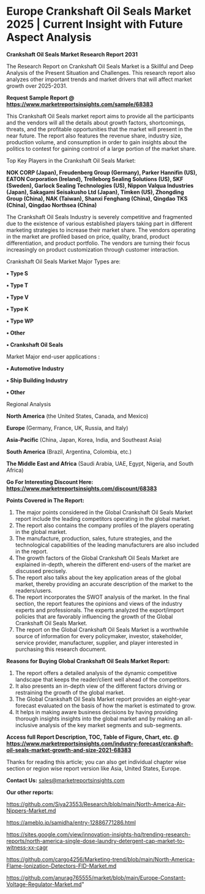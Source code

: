 # Europe Crankshaft Oil Seals Market 2025 | Current Insight with Future Aspect Analysis

<strong>Crankshaft Oil Seals Market Research Report 2031</strong>

The Research Report on Crankshaft Oil Seals Market is a Skillful and Deep Analysis of the Present Situation and Challenges. This research report also analyzes other important trends and market drivers that will affect market growth over 2025-2031.

<strong>Request Sample Report @ <a href=https://www.marketreportsinsights.com/sample/68383>https://www.marketreportsinsights.com/sample/68383</a></strong>

This Crankshaft Oil Seals market report aims to provide all the participants and the vendors will all the details about growth factors, shortcomings, threats, and the profitable opportunities that the market will present in the near future. The report also features the revenue share, industry size, production volume, and consumption in order to gain insights about the politics to contest for gaining control of a large portion of the market share.

Top Key Players in the Crankshaft Oil Seals Market:

<strong>NOK CORP (Japan), Freudenberg Group (Germany), Parker Hannifin (US), EATON Corporation (Ireland), Trelleborg Sealing Solutions (US), SKF (Sweden), Garlock Sealing Technologies (US), Nippon Valqua Industries (Japan), Sakagami Seisakusho Ltd (Japan), Timken (US), Zhongding Group (China), NAK (Taiwan), Shanxi Fenghang (China), Qingdao TKS (China), Qingdao Northsea (China)</strong>

The Crankshaft Oil Seals Industry is severely competitive and fragmented due to the existence of various established players taking part in different marketing strategies to increase their market share. The vendors operating in the market are profiled based on price, quality, brand, product differentiation, and product portfolio. The vendors are turning their focus increasingly on product customization through customer interaction.

Crankshaft Oil Seals Market Major Types are:

<strong>• Type S

• Type T

• Type V

• Type K

• Type WP

• Other

• Crankshaft Oil Seals</strong>

Market Major end-user applications :

<strong>• Automotive Industry

• Ship Building Industry

• Other</strong>

Regional Analysis

</u><strong><b>North America</b></strong> (the United States, Canada, and Mexico)

<strong><b>Europe </b></strong>(Germany, France, UK, Russia, and Italy)

<strong><b>Asia-Pacific</b></strong> (China, Japan, Korea, India, and Southeast Asia)

<strong><b>South America</b></strong> (Brazil, Argentina, Colombia, etc.)

<strong><b>The Middle East and Africa</b></strong> (Saudi Arabia, UAE, Egypt, Nigeria, and South Africa)

<strong>Go For Interesting Discount Here: <a href=https://www.marketreportsinsights.com/discount/68383>https://www.marketreportsinsights.com/discount/68383</a></strong>

<strong>Points Covered in The Report:</strong>
<ol>
  <li>The major points considered in the Global Crankshaft Oil Seals Market report include the leading competitors operating in the global market.</li>
  <li>The report also contains the company profiles of the players operating in the global market.</li>
  <li>The manufacture, production, sales, future strategies, and the technological capabilities of the leading manufacturers are also included in the report.</li>
  <li>The growth factors of the Global Crankshaft Oil Seals Market are explained in-depth, wherein the different end-users of the market are discussed precisely.</li>
  <li>The report also talks about the key application areas of the global market, thereby providing an accurate description of the market to the readers/users.</li>
  <li>The report incorporates the SWOT analysis of the market. In the final section, the report features the opinions and views of the industry experts and professionals. The experts analyzed the export/import policies that are favorably influencing the growth of the Global Crankshaft Oil Seals Market.</li>
  <li>The report on the Global Crankshaft Oil Seals Market is a worthwhile source of information for every policymaker, investor, stakeholder, service provider, manufacturer, supplier, and player interested in purchasing this research document.</li>
</ol>
<strong>Reasons for Buying Global Crankshaft Oil Seals Market Report:</strong>

<ol>
  <li>The report offers a detailed analysis of the dynamic competitive landscape that keeps the reader/client well ahead of the competitors.</li>
  <li>It also presents an in-depth view of the different factors driving or restraining the growth of the global market.</li>
  <li>The Global Crankshaft Oil Seals Market report provides an eight-year forecast evaluated on the basis of how the market is estimated to grow.</li>
  <li>It helps in making aware business decisions by having providing thorough insights insights into the global market and by making an all-inclusive analysis of the key market segments and sub-segments.</li>
</ol>
<strong>Access full Report Description, TOC, Table of Figure, Chart, etc. @ <a href=https://www.marketreportsinsights.com/industry-forecast/crankshaft-oil-seals-market-growth-and-size-2021-68383>https://www.marketreportsinsights.com/industry-forecast/crankshaft-oil-seals-market-growth-and-size-2021-68383</a></strong>


Thanks for reading this article; you can also get individual chapter wise section or region wise report version like Asia, United States, Europe.

<strong>Contact Us:</strong>
sales@marketreportsinsights.com

<strong>Our other reports:</strong>

<a href=https://github.com/Siya23553/Research/blob/main/North-America-Air-Nippers-Market.md>https://github.com/Siya23553/Research/blob/main/North-America-Air-Nippers-Market.md</a>

<a href=https://ameblo.jp/samidha/entry-12886771286.html>https://ameblo.jp/samidha/entry-12886771286.html</a>

<a href=https://sites.google.com/view/innovation-insights-hq/trending-research-reports/north-america-single-dose-laundry-detergent-cap-market-to-witness-xx-cagr>https://sites.google.com/view/innovation-insights-hq/trending-research-reports/north-america-single-dose-laundry-detergent-cap-market-to-witness-xx-cagr</a>

<a href=https://github.com/cargo4256/Marketing-trend/blob/main/North-America-Flame-Ionization-Detectors-FID-Market.md>https://github.com/cargo4256/Marketing-trend/blob/main/North-America-Flame-Ionization-Detectors-FID-Market.md</a>

<a href=https://github.com/anurag765555/market/blob/main/Europe-Constant-Voltage-Regulator-Market.md>https://github.com/anurag765555/market/blob/main/Europe-Constant-Voltage-Regulator-Market.md</a>"
